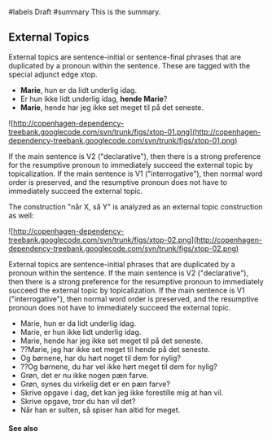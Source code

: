 ﻿#labels Draft
#summary This is the summary.
## External Topics ##

External topics are sentence-initial or sentence-final phrases that are duplicated by a pronoun within the sentence. These are tagged with the special adjunct edge xtop.

  * **Marie**, hun er da lidt underlig idag.
  * Er hun ikke lidt underlig idag, **hende Marie**?
  * **Marie**, hende har jeg ikke set meget til på det seneste.

![http://copenhagen-dependency-treebank.googlecode.com/svn/trunk/figs/xtop-01.png](http://copenhagen-dependency-treebank.googlecode.com/svn/trunk/figs/xtop-01.png)

If the main sentence is V2 ("declarative"), then there is a strong preference for the resumptive pronoun to immediately succeed the external topic by topicalization. If the main sentence is V1 ("interrogative"), then normal word order is preserved, and the resumptive pronoun does not have to immediately succeed the external topic.

The construction "når X, så Y" is analyzed as an external topic construction as well:

![http://copenhagen-dependency-treebank.googlecode.com/svn/trunk/figs/xtop-02.png](http://copenhagen-dependency-treebank.googlecode.com/svn/trunk/figs/xtop-02.png)

External topics are sentence-initial phrases that are duplicated by a pronoun within the sentence. If the main sentence is V2 ("declarative"), then there is a strong preference for the resumptive pronoun to immediately succeed the external topic by topicalization. If the main sentence is V1 ("interrogative"), then normal word order is preserved, and the resumptive pronoun does not have to immediately succeed the external topic.

  * Marie, hun er da lidt underlig idag.
  * Marie, er hun ikke lidt underlig idag.
  * Marie, hende har jeg ikke set meget til på det seneste.
  * ??Marie, jeg har ikke set meget til hende på det seneste.
  * Og børnene, har du hørt noget til dem for nylig?
  * ??Og børnene, du har vel ikke hørt meget til dem for nylig?
  * Grøn, det er nu ikke nogen pæn farve.
  * Grøn, synes du virkelig det er en pæn farve?
  * Skrive opgave i dag, det kan jeg ikke forestille mig at han vil.
  * Skrive opgave, tror du han vil det?
  * Når han er sulten, så spiser han altid for meget.


#### See also ####

